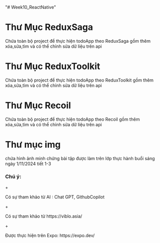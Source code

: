 "# Week10_ReactNative" 
<h1>Thư Mục ReduxSaga</h1>
<p>Chứa toàn bộ project để thực hiện todoApp theo ReduxSaga gồm thêm xóa,sửa,tìm và có thể chỉnh sửa dữ liệu trên api</p>
<h1>Thư Mục ReduxToolkit</h1>
<p>Chứa toàn bộ project để thực hiện todoApp theo ReduxToolkit gồm thêm xóa,sửa,tìm và có thể chỉnh sửa dữ liệu trên api</p>
<h1>Thư Mục Recoil</h1>
<p>Chứa toàn bộ project để thực hiện todoApp theo Recoil gồm thêm xóa,sửa,tìm và có thể chỉnh sửa dữ liệu trên api</p>
<h1>Thư mục img</h1>
<p>chứa hình ảnh minh chứng bài tập được làm trên lớp thực hành buổi sáng ngày 1/11/2024 tiết 1-3 </p>
<h3>Chú ý:</h3>
<span>+</span><p>Có sự tham khảo từ AI : Chat GPT, GithubCopilot</p>
<span>+</span><p>Có sự tham khảo từ https://viblo.asia/ </p>
<span>+</span><p>Được thực hiện trên Expo: https://expo.dev/</p>

